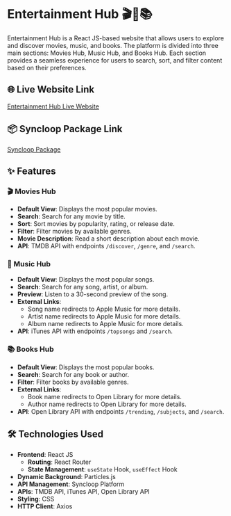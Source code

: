# Entertainment Hub 🎬🎵📚

Entertainment Hub is a React JS-based website that allows users to explore and discover movies, music, and books. The platform is divided into three main sections: Movies Hub, Music Hub, and Books Hub. Each section provides a seamless experience for users to search, sort, and filter content based on their preferences.

## 🌐 Live Website Link

[Entertainment Hub Live Website](https://entertainment-hub1-dusky.vercel.app/)

## 📦 Syncloop Package Link

[Syncloop Package](https://github.com/AdityaPradhan7/EntertainmentHub-Syncloop/blob/main/Syncloop%20Package.zip)

## ✨ Features

### 🎬 Movies Hub
- **Default View**: Displays the most popular movies.
- **Search**: Search for any movie by title.
- **Sort**: Sort movies by popularity, rating, or release date.
- **Filter**: Filter movies by available genres.
- **Movie Description**: Read a short description about each movie.
- **API**: TMDB API with endpoints `/discover`, `/genre`, and `/search`.

### 🎵 Music Hub
- **Default View**: Displays the most popular songs.
- **Search**: Search for any song, artist, or album.
- **Preview**: Listen to a 30-second preview of the song.
- **External Links**: 
  - Song name redirects to Apple Music for more details.
  - Artist name redirects to Apple Music for more details.
  - Album name redirects to Apple Music for more details.
- **API**: iTunes API with endpoints `/topsongs` and `/search`.

### 📚 Books Hub
- **Default View**: Displays the most popular books.
- **Search**: Search for any book or author.
- **Filter**: Filter books by available genres.
- **External Links**:
  - Book name redirects to Open Library for more details.
  - Author name redirects to Open Library for more details.
- **API**: Open Library API with endpoints `/trending`, `/subjects`, and `/search`.

## 🛠️ Technologies Used

- **Frontend**: React JS
  - **Routing**: React Router
  - **State Management**: `useState` Hook, `useEffect` Hook
- **Dynamic Background**: Particles.js
- **API Management**: Syncloop Platform
- **APIs**: TMDB API, iTunes API, Open Library API
- **Styling**: CSS
- **HTTP Client**: Axios
